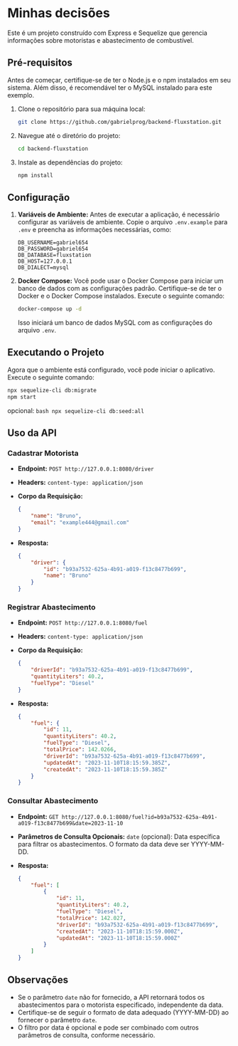 # Minhas decisões

Este é um projeto construído com Express e Sequelize que gerencia informações sobre motoristas e abastecimento de combustível.

## Pré-requisitos
Antes de começar, certifique-se de ter o Node.js e o npm instalados em seu sistema. Além disso, é recomendável ter o MySQL instalado para este exemplo.

1. Clone o repositório para sua máquina local:

    ```bash
    git clone https://github.com/gabrielprog/backend-fluxstation.git
    ```

2. Navegue até o diretório do projeto:

    ```bash
    cd backend-fluxstation
    ```

3. Instale as dependências do projeto:

    ```bash
    npm install

## Configuração

1. **Variáveis de Ambiente:**
   Antes de executar a aplicação, é necessário configurar as variáveis de ambiente. Copie o arquivo `.env.example` para `.env` e preencha as informações necessárias, como:

    ```env
    DB_USERNAME=gabriel654
    DB_PASSWORD=gabriel654
    DB_DATABASE=fluxstation
    DB_HOST=127.0.0.1
    DB_DIALECT=mysql
    ```

2. **Docker Compose:**
   Você pode usar o Docker Compose para iniciar um banco de dados com as configurações padrão. Certifique-se de ter o Docker e o Docker Compose instalados. Execute o seguinte comando:

    ```bash
    docker-compose up -d
    ```

   Isso iniciará um banco de dados MySQL com as configurações do arquivo `.env`.

## Executando o Projeto

Agora que o ambiente está configurado, você pode iniciar o aplicativo. Execute o seguinte comando:

```bash
npx sequelize-cli db:migrate
npm start
```

opcional: ```bash npx sequelize-cli db:seed:all```

## Uso da API

### Cadastrar Motorista

- **Endpoint:** `POST http://127.0.0.1:8080/driver`
- **Headers:** `content-type: application/json`
- **Corpo da Requisição:**

    ```json
    {
        "name": "Bruno",
        "email": "example444@gmail.com"
    }
    ```

- **Resposta:**

    ```json
    {
        "driver": {
            "id": "b93a7532-625a-4b91-a019-f13c8477b699",
            "name": "Bruno"
        }
    }
    ```

### Registrar Abastecimento

- **Endpoint:** `POST http://127.0.0.1:8080/fuel`
- **Headers:** `content-type: application/json`
- **Corpo da Requisição:**

    ```json
    {
        "driverId": "b93a7532-625a-4b91-a019-f13c8477b699",
        "quantityLiters": 40.2,
        "fuelType": "Diesel"
    }
    ```

- **Resposta:**

    ```json
    {
        "fuel": {
            "id": 11,
            "quantityLiters": 40.2,
            "fuelType": "Diesel",
            "totalPrice": 142.0266,
            "driverId": "b93a7532-625a-4b91-a019-f13c8477b699",
            "updatedAt": "2023-11-10T18:15:59.385Z",
            "createdAt": "2023-11-10T18:15:59.385Z"
        }
    }
    ```

### Consultar Abastecimento

- **Endpoint:** `GET http://127.0.0.1:8080/fuel?id=b93a7532-625a-4b91-a019-f13c8477b699&date=2023-11-10`
- **Parâmetros de Consulta Opcionais:**
	`date` (opcional): Data específica para filtrar os abastecimentos. O formato da data deve ser YYYY-MM-DD.
- **Resposta:**

    ```json
    {
        "fuel": [
            {
                "id": 11,
                "quantityLiters": 40.2,
                "fuelType": "Diesel",
                "totalPrice": 142.027,
                "driverId": "b93a7532-625a-4b91-a019-f13c8477b699",
                "createdAt": "2023-11-10T18:15:59.000Z",
                "updatedAt": "2023-11-10T18:15:59.000Z"
            }
        ]
    }
    ```
## Observações

- Se o parâmetro `date` não for fornecido, a API retornará todos os abastecimentos para o motorista especificado, independente da data.
- Certifique-se de seguir o formato de data adequado (YYYY-MM-DD) ao fornecer o parâmetro `date`.
- O filtro por data é opcional e pode ser combinado com outros parâmetros de consulta, conforme necessário.

